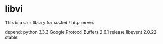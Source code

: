 # libvi
This is a c++ library for socket / http server.

depend:
python 3.3.3
Google Protocol Buffers 2.6.1 release
libevent 2.0.22-stable
